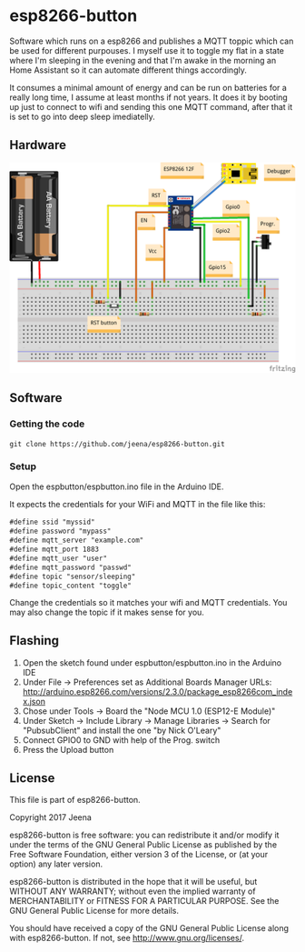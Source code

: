 # esp8266-button

Software which runs on a esp8266 and publishes a MQTT toppic which can
be used for different purpouses. I myself use it to toggle my flat in
a state where I'm sleeping in the evening and that I'm awake in the
morning an Home Assistant so it can automate different things accordingly.

It consumes a minimal amount of energy and can be run on batteries for a
really long time, I assume at least months if not years. It does it by
booting up just to connect to wifi and sending this one MQTT command,
after that it is set to go into deep sleep imediatelly.

## Hardware

![Hardware setup](https://github.com/jeena/esp8266-button/raw/master/espbutton-schema.png)

## Software

### Getting the code

    git clone https://github.com/jeena/esp8266-button.git

### Setup

Open the espbutton/espbutton.ino file in the Arduino IDE.

It expects the credentials for your WiFi and MQTT in the file like this:

    #define ssid "myssid"
    #define password "mypass"
    #define mqtt_server "example.com"
    #define mqtt_port 1883
    #define mqtt_user "user"
    #define mqtt_password "passwd"
    #define topic "sensor/sleeping"
    #define topic_content "toggle"

Change the credentials so it matches your wifi and MQTT credentials. You
may also change the topic if it makes sense for you.

## Flashing

1. Open the sketch found under espbutton/espbutton.ino in the Arduino IDE
2. Under File -> Preferences set as Additional Boards Manager URLs:
   http://arduino.esp8266.com/versions/2.3.0/package_esp8266com_index.json
3. Chose under Tools -> Board the "Node MCU 1.0 (ESP12-E Module)"
4. Under Sketch -> Include Library -> Manage Libraries -> Search for
   "PubsubClient" and install the one "by Nick O'Leary"
5. Connect GPIO0 to GND with help of the Prog. switch
6. Press the Upload button

## License

This file is part of esp8266-button.

Copyright 2017 Jeena

esp8266-button is free software: you can redistribute it and/or modify it under the terms of the GNU General Public License as published by the Free Software Foundation, either version 3 of the License, or (at your option) any later version.

esp8266-button is distributed in the hope that it will be useful, but WITHOUT ANY WARRANTY; without even the implied warranty of MERCHANTABILITY or FITNESS FOR A PARTICULAR PURPOSE. See the GNU General Public License for more details.

You should have received a copy of the GNU General Public License along with esp8266-button. If not, see http://www.gnu.org/licenses/.
